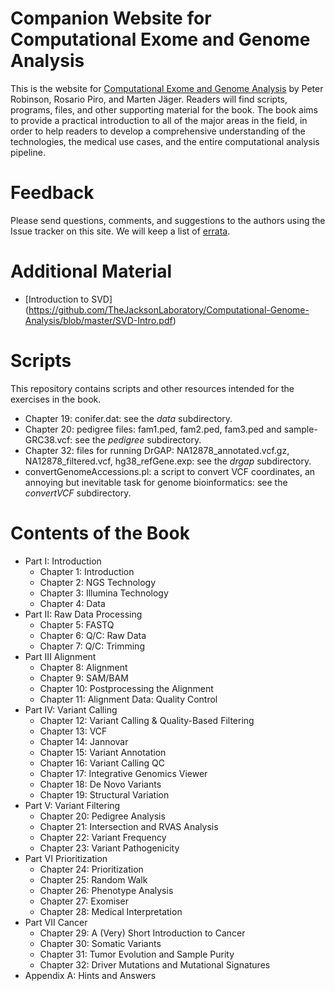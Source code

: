 # Companion Website for Computational Exome and Genome Analysis

This is the website for [Computational Exome and Genome Analysis](https://www.crcpress.com/Computational-Exome-and-Genome-Analysis/Robinson-Piro-Jager/p/book/9781498775984) by Peter Robinson, Rosario Piro, and Marten Jäger. Readers will find scripts, programs, files, and other supporting material for the book. The book aims to provide a practical introduction to all of the major areas in the field, in order to help readers to develop a comprehensive understanding of the technologies, the medical use cases, and the entire computational analysis pipeline.

# Feedback
Please send questions, comments, and suggestions to the authors using the Issue tracker on this site. We will keep a list of [errata](ERRATA.md).

# Additional Material
* [Introduction to SVD] (https://github.com/TheJacksonLaboratory/Computational-Genome-Analysis/blob/master/SVD-Intro.pdf)

# Scripts
This repository contains scripts and other resources intended for the exercises in the book.
* Chapter 19: conifer.dat: see the _data_ subdirectory.
* Chapter 20: pedigree files:  	fam1.ped, fam2.ped, fam3.ped and sample-GRC38.vcf: see the _pedigree_ subdirectory.
* Chapter 32: files for running DrGAP: NA12878_annotated.vcf.gz, NA12878_filtered.vcf, hg38_refGene.exp: see the _drgap_ subdirectory.
* convertGenomeAccessions.pl: a script to convert VCF coordinates, an annoying but inevitable task for genome bioinformatics: see the _convertVCF_ subdirectory.





# Contents of the Book
* Part I: Introduction
  * Chapter 1: Introduction
  * Chapter 2: NGS Technology
  * Chapter 3: Illumina Technology
  * Chapter 4: Data
* Part II: Raw Data Processing
  * Chapter 5: FASTQ
  * Chapter 6: Q/C: Raw Data
  * Chapter 7: Q/C: Trimming
* Part III Alignment
  * Chapter 8: Alignment
  * Chapter 9: SAM/BAM
  * Chapter 10: Postprocessing the Alignment
  * Chapter 11: Alignment Data: Quality Control
* Part IV: Variant Calling
  * Chapter 12: Variant Calling & Quality-Based Filtering
  * Chapter 13: VCF
  * Chapter 14: Jannovar
  * Chapter 15: Variant Annotation
  * Chapter 16: Variant Calling QC
  * Chapter 17: Integrative Genomics Viewer
  * Chapter 18: De Novo Variants
  * Chapter 19: Structural Variation
* Part V: Variant Filtering
  * Chapter 20: Pedigree Analysis
  * Chapter 21: Intersection and RVAS Analysis
  * Chapter 22: Variant Frequency
  * Chapter 23: Variant Pathogenicity
* Part VI Prioritization
  * Chapter 24: Prioritization
  * Chapter 25: Random Walk
  * Chapter 26: Phenotype Analysis
  * Chapter 27: Exomiser
  * Chapter 28: Medical Interpretation
* Part VII Cancer
  * Chapter 29: A (Very) Short Introduction to Cancer
  * Chapter 30: Somatic Variants
  * Chapter 31: Tumor Evolution and Sample Purity
  * Chapter 32: Driver Mutations and Mutational Signatures
* Appendix A: Hints and Answers
